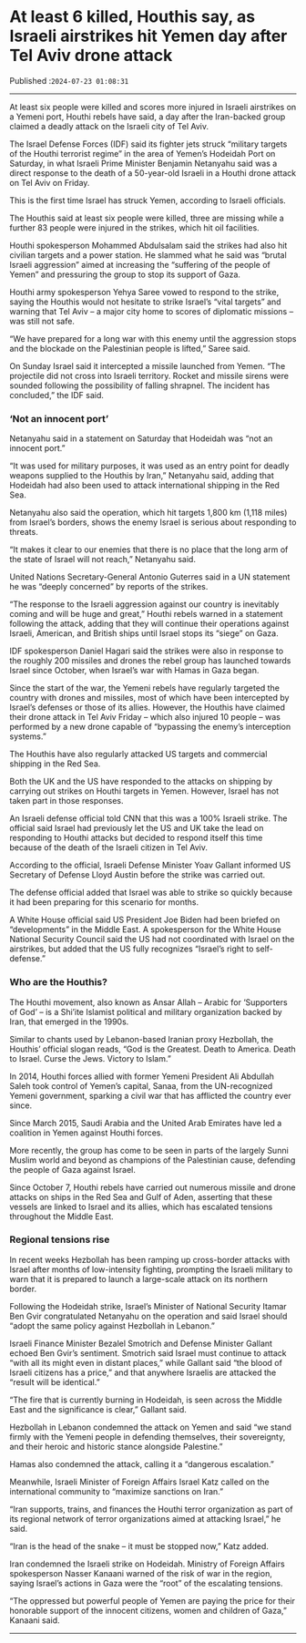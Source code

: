 # At least 6 killed, Houthis say, as Israeli airstrikes hit Yemen day after Tel Aviv drone attack

Published :`2024-07-23 01:08:31`

---

At least six people were killed and scores more injured in Israeli airstrikes on a Yemeni port, Houthi rebels have said, a day after the Iran-backed group claimed a deadly attack on the Israeli city of Tel Aviv.

The Israel Defense Forces (IDF) said its fighter jets struck “military targets of the Houthi terrorist regime” in the area of Yemen’s Hodeidah Port on Saturday, in what Israeli Prime Minister Benjamin Netanyahu said was a direct response to the death of a 50-year-old Israeli in a Houthi drone attack on Tel Aviv on Friday.

This is the first time Israel has struck Yemen, according to Israeli officials.

The Houthis said at least six people were killed, three are missing while a further 83 people were injured in the strikes, which hit oil facilities.

Houthi spokesperson Mohammed Abdulsalam said the strikes had also hit civilian targets and a power station. He slammed what he said was “brutal Israeli aggression” aimed at increasing the “suffering of the people of Yemen” and pressuring the group to stop its support of Gaza.

Houthi army spokesperson Yehya Saree vowed to respond to the strike, saying the Houthis would not hesitate to strike Israel’s “vital targets” and warning that Tel Aviv – a major city home to scores of diplomatic missions – was still not safe.

“We have prepared for a long war with this enemy until the aggression stops and the blockade on the Palestinian people is lifted,” Saree said.

On Sunday Israel said it intercepted a missile launched from Yemen. “The projectile did not cross into Israeli territory. Rocket and missile sirens were sounded following the possibility of falling shrapnel. The incident has concluded,” the IDF said.

### ‘Not an innocent port’

Netanyahu said in a statement on Saturday that Hodeidah was “not an innocent port.”

“It was used for military purposes, it was used as an entry point for deadly weapons supplied to the Houthis by Iran,” Netanyahu said, adding that Hodeidah had also been used to attack international shipping in the Red Sea.

Netanyahu also said the operation, which hit targets 1,800 km (1,118 miles) from Israel’s borders, shows the enemy Israel is serious about responding to threats.

“It makes it clear to our enemies that there is no place that the long arm of the state of Israel will not reach,” Netanyahu said.

United Nations Secretary-General Antonio Guterres said in a UN statement he was “deeply concerned” by reports of the strikes.

“The response to the Israeli aggression against our country is inevitably coming and will be huge and great,” Houthi rebels warned in a statement following the attack, adding that they will continue their operations against Israeli, American, and British ships until Israel stops its “siege” on Gaza.

IDF spokesperson Daniel Hagari said the strikes were also in response to the roughly 200 missiles and drones the rebel group has launched towards Israel since October, when Israel’s war with Hamas in Gaza began.

Since the start of the war, the Yemeni rebels have regularly targeted the country with drones and missiles, most of which have been intercepted by Israel’s defenses or those of its allies. However, the Houthis have claimed their drone attack in Tel Aviv Friday – which also injured 10 people – was performed by a new drone capable of “bypassing the enemy’s interception systems.”

The Houthis have also regularly attacked US targets and commercial shipping in the Red Sea.

Both the UK and the US have responded to the attacks on shipping by carrying out strikes on Houthi targets in Yemen. However, Israel has not taken part in those responses.

An Israeli defense official told CNN that this was a 100% Israeli strike. The official said Israel had previously let the US and UK take the lead on responding to Houthi attacks but decided to respond itself this time because of the death of the Israeli citizen in Tel Aviv.

According to the official, Israeli Defense Minister Yoav Gallant informed US Secretary of Defense Lloyd Austin before the strike was carried out.

The defense official added that Israel was able to strike so quickly because it had been preparing for this scenario for months.

A White House official said US President Joe Biden had been briefed on “developments” in the Middle East. A spokesperson for the White House National Security Council said the US had not coordinated with Israel on the airstrikes, but added that the US fully recognizes “Israel’s right to self-defense.”

### Who are the Houthis?

The Houthi movement, also known as Ansar Allah – Arabic for ‘Supporters of God’ – is a Shi’ite Islamist political and military organization backed by Iran, that emerged in the 1990s.

Similar to chants used by Lebanon-based Iranian proxy Hezbollah, the Houthis’ official slogan reads, “God is the Greatest. Death to America. Death to Israel. Curse the Jews. Victory to Islam.”

In 2014, Houthi forces allied with former Yemeni President Ali Abdullah Saleh took control of Yemen’s capital, Sanaa, from the UN-recognized Yemeni government, sparking a civil war that has afflicted the country ever since.

Since March 2015, Saudi Arabia and the United Arab Emirates have led a coalition in Yemen against Houthi forces.

More recently, the group has come to be seen in parts of the largely Sunni Muslim world and beyond as champions of the Palestinian cause, defending the people of Gaza against Israel.

Since October 7, Houthi rebels have carried out numerous missile and drone attacks on ships in the Red Sea and Gulf of Aden, asserting that these vessels are linked to Israel and its allies, which has escalated tensions throughout the Middle East.

### Regional tensions rise

In recent weeks Hezbollah has been ramping up cross-border attacks with Israel after months of low-intensity fighting, prompting the Israeli military to warn that it is prepared to launch a large-scale attack on its northern border.

Following the Hodeidah strike, Israel’s Minister of National Security Itamar Ben Gvir congratulated Netanyahu on the operation and said Israel should “adopt the same policy against Hezbollah in Lebanon.”

Israeli Finance Minister Bezalel Smotrich and Defense Minister Gallant echoed Ben Gvir’s sentiment. Smotrich said Israel must continue to attack “with all its might even in distant places,” while Gallant said “the blood of Israeli citizens has a price,” and that anywhere Israelis are attacked the “result will be identical.”

“The fire that is currently burning in Hodeidah, is seen across the Middle East and the significance is clear,” Gallant said.

Hezbollah in Lebanon condemned the attack on Yemen and said “we stand firmly with the Yemeni people in defending themselves, their sovereignty, and their heroic and historic stance alongside Palestine.”

Hamas also condemned the attack, calling it a “dangerous escalation.”

Meanwhile, Israeli Minister of Foreign Affairs Israel Katz called on the international community to “maximize sanctions on Iran.”

“Iran supports, trains, and finances the Houthi terror organization as part of its regional network of terror organizations aimed at attacking Israel,” he said.

“Iran is the head of the snake – it must be stopped now,” Katz added.

Iran condemned the Israeli strike on Hodeidah. Ministry of Foreign Affairs spokesperson Nasser Kanaani warned of the risk of war in the region, saying Israel’s actions in Gaza were the “root” of the escalating tensions.

“The oppressed but powerful people of Yemen are paying the price for their honorable support of the innocent citizens, women and children of Gaza,” Kanaani said.

---


